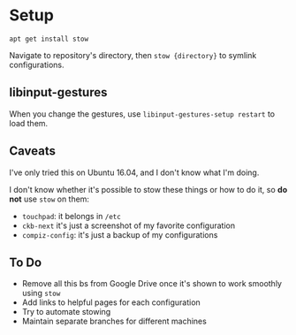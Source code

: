 # Setup

`apt get install stow`

Navigate to repository's directory, then `stow {directory}` to symlink configurations.


## libinput-gestures

When you change the gestures, use `libinput-gestures-setup restart` to load them.


## Caveats

I've only tried this on Ubuntu 16.04, and I don't know what I'm doing.

I don't know whether it's possible to stow these things or how to do it, so **do not** use `stow` on them:

- `touchpad`: it belongs in `/etc`
- `ckb-next` it's just a screenshot of my favorite configuration
- `compiz-config`: it's just a backup of my configurations

## To Do

- Remove all this bs from Google Drive once it's shown to work smoothly using `stow`
- Add links to helpful pages for each configuration
- Try to automate stowing
- Maintain separate branches for different machines
